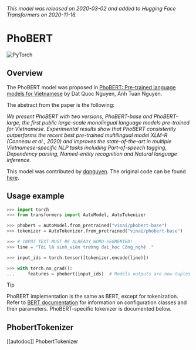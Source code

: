 <!--Copyright 2020 The HuggingFace Team. All rights reserved.

Licensed under the Apache License, Version 2.0 (the "License"); you may not use this file except in compliance with
the License. You may obtain a copy of the License at

http://www.apache.org/licenses/LICENSE-2.0

Unless required by applicable law or agreed to in writing, software distributed under the License is distributed on
an "AS IS" BASIS, WITHOUT WARRANTIES OR CONDITIONS OF ANY KIND, either express or implied. See the License for the
specific language governing permissions and limitations under the License.

⚠️ Note that this file is in Markdown but contain specific syntax for our doc-builder (similar to MDX) that may not be
rendered properly in your Markdown viewer.

-->
*This model was released on 2020-03-02 and added to Hugging Face Transformers on 2020-11-16.*

# PhoBERT

<div class="flex flex-wrap space-x-1">
<img alt="PyTorch" src="https://img.shields.io/badge/PyTorch-DE3412?style=flat&logo=pytorch&logoColor=white">
</div>

## Overview

The PhoBERT model was proposed in [PhoBERT: Pre-trained language models for Vietnamese](https://huggingface.co/papers/2003.00744) by Dat Quoc Nguyen, Anh Tuan Nguyen.

The abstract from the paper is the following:

*We present PhoBERT with two versions, PhoBERT-base and PhoBERT-large, the first public large-scale monolingual
language models pre-trained for Vietnamese. Experimental results show that PhoBERT consistently outperforms the recent
best pre-trained multilingual model XLM-R (Conneau et al., 2020) and improves the state-of-the-art in multiple
Vietnamese-specific NLP tasks including Part-of-speech tagging, Dependency parsing, Named-entity recognition and
Natural language inference.*

This model was contributed by [dqnguyen](https://huggingface.co/dqnguyen). The original code can be found [here](https://github.com/VinAIResearch/PhoBERT).

## Usage example

```python
>>> import torch
>>> from transformers import AutoModel, AutoTokenizer

>>> phobert = AutoModel.from_pretrained("vinai/phobert-base")
>>> tokenizer = AutoTokenizer.from_pretrained("vinai/phobert-base")

>>> # INPUT TEXT MUST BE ALREADY WORD-SEGMENTED!
>>> line = "Tôi là sinh_viên trường đại_học Công_nghệ ."

>>> input_ids = torch.tensor([tokenizer.encode(line)])

>>> with torch.no_grad():
...     features = phobert(input_ids)  # Models outputs are now tuples
```

> [!TIP]
> PhoBERT implementation is the same as BERT, except for tokenization. Refer to [BERT documentation](bert) for information on
> configuration classes and their parameters. PhoBERT-specific tokenizer is documented below.

## PhobertTokenizer

[[autodoc]] PhobertTokenizer
